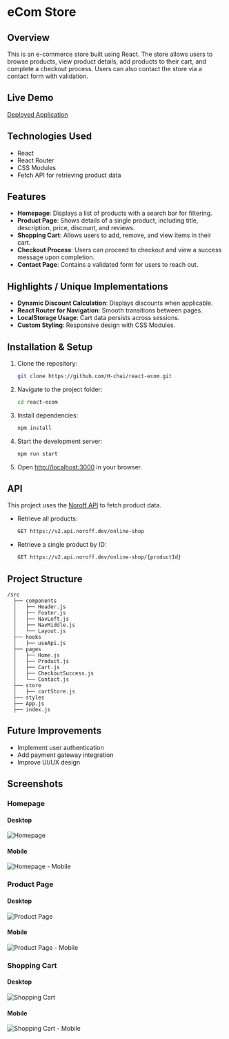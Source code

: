 # eCom Store

## Overview

This is an e-commerce store built using React. The store allows users to browse products, view product details, add products to their cart, and complete a checkout process. Users can also contact the store via a contact form with validation.

## Live Demo

[Deployed Application](https://reactecom-project.netlify.app/)

## Technologies Used

- React
- React Router
- CSS Modules
- Fetch API for retrieving product data

## Features

- **Homepage**: Displays a list of products with a search bar for filtering.
- **Product Page**: Shows details of a single product, including title, description, price, discount, and reviews.
- **Shopping Cart**: Allows users to add, remove, and view items in their cart.
- **Checkout Process**: Users can proceed to checkout and view a success message upon completion.
- **Contact Page**: Contains a validated form for users to reach out.

## Highlights / Unique Implementations

- **Dynamic Discount Calculation**: Displays discounts when applicable.
- **React Router for Navigation**: Smooth transitions between pages.
- **LocalStorage Usage**: Cart data persists across sessions.
- **Custom Styling**: Responsive design with CSS Modules.

## Installation & Setup

1. Clone the repository:
   ```sh
   git clone https://github.com/H-chai/react-ecom.git
   ```
2. Navigate to the project folder:
   ```sh
   cd react-ecom
   ```
3. Install dependencies:
   ```sh
   npm install
   ```
4. Start the development server:
   ```sh
   npm run start
   ```
5. Open [http://localhost:3000](http://localhost:3000) in your browser.

## API

This project uses the [Noroff API](https://v2.api.noroff.dev/online-shop) to fetch product data.

- Retrieve all products:
  ```sh
  GET https://v2.api.noroff.dev/online-shop
  ```
- Retrieve a single product by ID:
  ```sh
  GET https://v2.api.noroff.dev/online-shop/{productId}
  ```

## Project Structure

```
/src
  ├── components
  │   ├── Header.js
  │   ├── Footer.js
  │   ├── NavLeft.js
  │   ├── NavMiddle.js
  │   └── Layout.js
  ├── hooks
  │   ├── useApi.js
  ├── pages
  │   ├── Home.js
  │   ├── Product.js
  │   ├── Cart.js
  │   ├── CheckoutSuccess.js
  │   └── Contact.js
  ├── store
  │   ├── cartStore.js
  ├── styles
  ├── App.js
  ├── index.js
```

## Future Improvements

- Implement user authentication
- Add payment gateway integration
- Improve UI/UX design

## Screenshots

### Homepage

#### Desktop

![Homepage](screenshots/homepage.png)

#### Mobile

![Homepage - Mobile](screenshots/homepage-mobile.png)

### Product Page

#### Desktop

![Product Page](screenshots/product-page.png)

#### Mobile

![Product Page - Mobile](screenshots/product-page-mobile.png)

### Shopping Cart

#### Desktop

![Shopping Cart](screenshots/cart.png)

#### Mobile

![Shopping Cart - Mobile](screenshots/cart-mobile.png)
